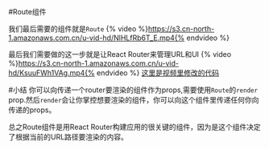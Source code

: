 #Route组件

我们最后需要的组件就是`Route`
{% video %}https://s3.cn-north-1.amazonaws.com.cn/u-vid-hd/NlHLfRb6T_E.mp4{% endvideo %}

最后我们需要做的这一步就是让React Router来管理URL和UI
{% video %}https://s3.cn-north-1.amazonaws.com.cn/u-vid-hd/KsuuFWh1VAg.mp4{% endvideo %}
[这里是视频里修改的代码](https://github.com/udacity/reactnd-contacts-complete/commit/0c1056088f055e7f1046531142f56201d3f18cd6)

#小结
你可以向<Route>传递一个router要渲染的组件作为props,需要使用`Route`的`render` prop.然后`render`会让你掌控想要渲染的组件，你可以向这个组件里传递任何你向传递的props。

总之Route组件是用React Router构建应用的很关键的组件，因为是这个组件决定了根据当前的URL路径要渲染的内容。